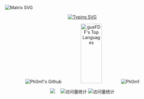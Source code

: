 ![Matrix SVG](https://raw.githubusercontent.com/rodrigograca31/rodrigograca31/master/matrix.svg)
<div align="center">
  <a href="https://git.io/typing-svg"><img src="https://readme-typing-svg.herokuapp.com?font=Fira+Code&size=30&pause=1000&color=F70000&center=true&vCenter=true&random=true&width=435&lines=Follow+your+heart+!" alt="Typing SVG" /></a>

![Ph0m1's Github](https://github-readme-stats.vercel.app/api?username=Ph0m1&show_icons=true&theme=light)
<img src="https://github-readme-stats.vercel.app/api/top-langs/?username=Ph0m1&theme=light" height="195px" width="37%" alt="gueFDF's Top Languages">
![Ph0m1](https://github-profile-trophy.vercel.app/?username=Ph0m1)
<div align="center">
  <!-- <img src="https://stats.justsong.cn/api/leetcode?username=funny-franklineak&cn=true" height="300px" width="90%"> -->
</div>
  <div align="center">
    <center>
     <a href="https://leetcode.cn/u/ph0m/"><img src="https://img.shields.io/badge/LeetCode-力扣-yellow" /></a>&emsp;
    <!-- visitor statistics logo 访问量统计徽标 -->
    <img src="https://komarev.com/ghpvc/?username=Ph0m1&label=Views&color=0e75b6&style=flat" alt="访问量统计" />
    <img src="https://komarev.com/ghpvc/?username=Ph0m1&label=visitors&color=0e75b6&style=flat" alt="访问量统计" />
    </center>
    </div>
